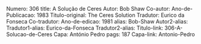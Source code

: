 Numero: 306
title: A Solução de Ceres
Autor: Bob Shaw
Co-autor: 
Ano-de-Publicacao: 1983
Titulo-original: The Ceres Solution
Tradutor: Eurico da Fonseca
Co-tradutor: 
Ano-de-edicao: 1981
alias: Bob-Shaw
Autor2-alias: 
Tradutor1-alias: Eurico-da-Fonseca
Tradutor2-alias: 
Titulo-link: 306-A-Solucao-de-Ceres
Capa: António Pedro
pags: 187
Capa-link: Antonio-Pedro